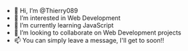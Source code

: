 - 👋 Hi, I’m @Thierry089
- 👀 I’m interested in Web Development
- 🌱 I’m currently learning JavaScript
- 💞️ I’m looking to collaborate on Web Development projects 
- 📫 You can simply leave a message, I'll get to soon!!

<!---
Thierry089/Thierry089 is a ✨ special ✨ repository because its `README.md` (this file) appears on your GitHub profile.
You can click the Preview link to take a look at your changes.
--->

